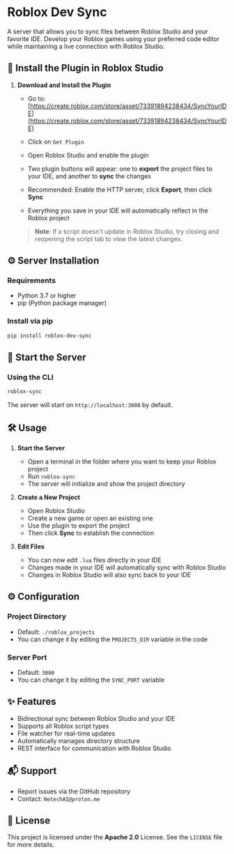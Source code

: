 # Roblox Dev Sync

A server that allows you to sync files between Roblox Studio and your favorite IDE. Develop your Roblox games using your preferred code editor while maintaining a live connection with Roblox Studio.

## 🔌 Install the Plugin in Roblox Studio

1. **Download and Install the Plugin**

   * Go to: [https://create.roblox.com/store/asset/73391894238434/SyncYourIDE](https://create.roblox.com/store/asset/73391894238434/SyncYourIDE)

   * Click on `Get Plugin`

   * Open Roblox Studio and enable the plugin

   * Two plugin buttons will appear: one to **export** the project files to your IDE, and another to **sync** the changes

   * Recommended: Enable the HTTP server, click **Export**, then click **Sync**

   * Everything you save in your IDE will automatically reflect in the Roblox project

   > **Note**: If a script doesn't update in Roblox Studio, try closing and reopening the script tab to view the latest changes.



## ⚙️ Server Installation

### Requirements

* Python 3.7 or higher
* pip (Python package manager)

### Install via pip

```bash
pip install roblox-dev-sync
```



## 🚀 Start the Server

### Using the CLI

```bash
roblox-sync
```

The server will start on `http://localhost:3000` by default.



## 🛠 Usage

1. **Start the Server**

   * Open a terminal in the folder where you want to keep your Roblox project
   * Run `roblox-sync`
   * The server will initialize and show the project directory

2. **Create a New Project**

   * Open Roblox Studio
   * Create a new game or open an existing one
   * Use the plugin to export the project
   * Then click **Sync** to establish the connection

3. **Edit Files**

   * You can now edit `.lua` files directly in your IDE
   * Changes made in your IDE will automatically sync with Roblox Studio
   * Changes in Roblox Studio will also sync back to your IDE



## ⚙️ Configuration

### Project Directory

* Default: `./roblox_projects`
* You can change it by editing the `PROJECTS_DIR` variable in the code

### Server Port

* Default: `3000`
* You can change it by editing the `SYNC_PORT` variable



## ✨ Features

* Bidirectional sync between Roblox Studio and your IDE
* Supports all Roblox script types
* File watcher for real-time updates
* Automatically manages directory structure
* REST interface for communication with Roblox Studio



## 📬 Support

* Report issues via the GitHub repository
* Contact: `NetechAI@proton.me`



## 📄 License

This project is licensed under the **Apache 2.0** License. See the `LICENSE` file for more details.

